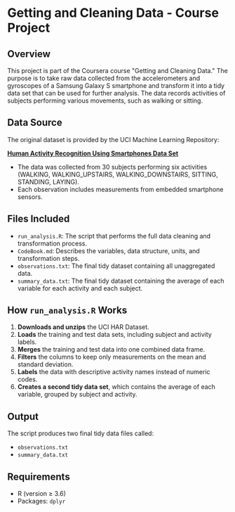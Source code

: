 # Getting and Cleaning Data - Course Project

## Overview

This project is part of the Coursera course "Getting and Cleaning Data."
The purpose is to take raw data collected from the accelerometers and gyroscopes of a Samsung Galaxy S smartphone
and transform it into a tidy data set that can be used for further analysis.
The data records activities of subjects performing various movements, such as walking or sitting.

## Data Source

The original dataset is provided by the UCI Machine Learning Repository:

**[Human Activity Recognition Using Smartphones Data Set](https://archive.ics.uci.edu/ml/datasets/human+activity+recognition+using+smartphones)**

- The data was collected from 30 subjects performing six activities (WALKING, WALKING_UPSTAIRS, WALKING_DOWNSTAIRS, SITTING, STANDING, LAYING).
- Each observation includes measurements from embedded smartphone sensors.

## Files Included

- `run_analysis.R`: The script that performs the full data cleaning and transformation process.
- `CodeBook.md`: Describes the variables, data structure, units, and transformation steps.
- `observations.txt`: The final tidy dataset containing all unaggregated data.
- `summary_data.txt`: The final tidy dataset containing the average of each variable for each activity and each subject.

## How `run_analysis.R` Works

1. **Downloads and unzips** the UCI HAR Dataset.
2. **Loads** the training and test data sets, including subject and activity labels.
3. **Merges** the training and test data into one combined data frame.
4. **Filters** the columns to keep only measurements on the mean and standard deviation.
5. **Labels** the data with descriptive activity names instead of numeric codes.
6. **Creates a second tidy data set**, which contains the average of each variable, grouped by subject and activity.

## Output

The script produces two final tidy data files called:

- `observations.txt`
- `summary_data.txt`

## Requirements

- R (version ≥ 3.6)
- Packages: `dplyr`
